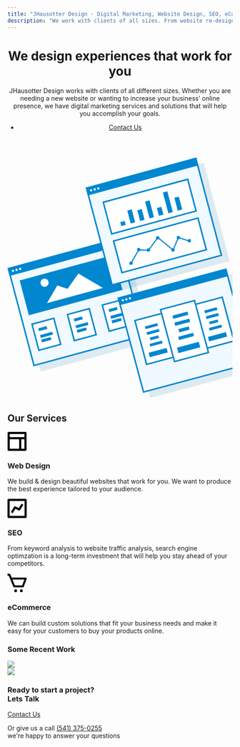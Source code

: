 ```yaml
---
title: "JHausotter Design - Digital Marketing, Website Design, SEO, eCommerce"
description: "We work with clients of all sizes. From website re-designs to increasing your business' online presence, we have digital marketing services and solutions to help you accomplish your goals."
---
```

<div class="main">
  <header>
<div id="figma">
    <span></span>
    <span></span>
    <span></span>
    <span></span>
    <span></span>
</div>
<div id="main-wrapper">
<div class="homepage-header">
<div class="grid grid--container" style="position: relative;">
    <div class="row">
      <div class="col col--lg-8 col--sm-12">
        <h1>We design experiences that work for you</h1>
        <p>JHausotter Design works with clients of all different sizes. Whether you are needing a new website or wanting to increase your business’ online presence, we have digital marketing services and solutions that will help you accomplish your goals.</p>
        <ul class="list-unstyled">
          <li>
            <a class="button-rounded-corners-white" href="/contact">Contact Us</a>
          </li>
        </ul>
      </div>
    </div>
  </div>
</div>
</div>
  </header>
  <div class="col col--sm-4 col--sm-offset-8 mockups">
<svg class="svg-content" viewBox="0 0 608 658" fill="none" xmlns="http://www.w3.org/2000/svg">
<path fill-rule="evenodd" clip-rule="evenodd" d="M0 0H310.113V274.668H0V0Z" transform="matrix(0.965006 -0.262228 0.255448 0.966823 19.7747 317.036)" fill="#00669E" fill-opacity="0.123641"/>
<path d="M2 2H308.113V272.668H2V2Z" transform="matrix(0.965006 -0.262228 0.255448 0.966823 0 302.893)" fill="#EFF9FF" stroke="#0187D0" stroke-width="4"/>
<path fill-rule="evenodd" clip-rule="evenodd" d="M0 0H310.113V21.9734H0V0Z" transform="matrix(0.965006 -0.262228 0.255448 0.966823 0 302.893)" fill="#0187D0"/>
<path fill-rule="evenodd" clip-rule="evenodd" d="M3.04149 6.27812C4.72126 6.27812 6.08298 4.87272 6.08298 3.13906C6.08298 1.40541 4.72126 0 3.04149 0C1.36172 0 0 1.40541 0 3.13906C0 4.87272 1.36172 6.27812 3.04149 6.27812Z" transform="matrix(0.965006 -0.262228 0.255448 0.966823 10.9832 308.041)" fill="#EFF9FF"/>
<path fill-rule="evenodd" clip-rule="evenodd" d="M3.04149 6.27812C4.72126 6.27812 6.08298 4.87272 6.08298 3.13906C6.08298 1.40541 4.72126 0 3.04149 0C1.36172 0 0 1.40541 0 3.13906C0 4.87272 1.36172 6.27812 3.04149 6.27812Z" transform="matrix(0.965006 -0.262228 0.255448 0.966823 20.7661 305.382)" fill="#EFF9FF"/>
<path fill-rule="evenodd" clip-rule="evenodd" d="M3.04149 6.27812C4.72126 6.27812 6.08298 4.87272 6.08298 3.13906C6.08298 1.40541 4.72126 0 3.04149 0C1.36172 0 0 1.40541 0 3.13906C0 4.87272 1.36172 6.27812 3.04149 6.27812Z" transform="matrix(0.965006 -0.262228 0.255448 0.966823 30.5496 302.723)" fill="#EFF9FF"/>
<path fill-rule="evenodd" clip-rule="evenodd" d="M0 0H262.045V97.3109H0V0Z" transform="matrix(0.965006 -0.262228 0.255448 0.966823 32.8706 336.247)" fill="#0187D0"/>
<path fill-rule="evenodd" clip-rule="evenodd" d="M39.1199 16.1374L63.5904 32.1754L102.355 0L156.624 54.9336H0L39.1199 16.1374Z" transform="matrix(0.965006 -0.262228 0.255448 0.966823 92.7327 344.376)" fill="white"/>
<path fill-rule="evenodd" clip-rule="evenodd" d="M10.854 21.9734C16.8484 21.9734 21.7079 17.0545 21.7079 10.9867C21.7079 4.91892 16.8484 0 10.854 0C4.85948 0 0 4.91892 0 10.9867C0 17.0545 4.85948 21.9734 10.854 21.9734Z" transform="matrix(0.965006 -0.262228 0.255448 0.966823 86.9504 334.563)" fill="white"/>
<path d="M2 2H63.0941V74.907H2V2Z" transform="matrix(0.965006 -0.262228 0.255448 0.966823 63.7397 453.092)" fill="white" stroke="#0187D0" stroke-width="4"/>
<path fill-rule="evenodd" clip-rule="evenodd" d="M0 0H23.2585V7.84765H0V0Z" transform="matrix(0.965006 -0.262228 0.255448 0.966823 83.1125 465.718)" fill="#0187D0"/>
<path fill-rule="evenodd" clip-rule="evenodd" d="M0 0H34.1124V7.84765H0V0Z" transform="matrix(0.965006 -0.262228 0.255448 0.966823 87.9241 483.927)" fill="#0187D0"/>
<path fill-rule="evenodd" clip-rule="evenodd" d="M0 0H26.3596V7.84765H0V0Z" transform="matrix(0.965006 -0.262228 0.255448 0.966823 91.1316 496.067)" fill="#0187D0"/>
<path d="M2 2H63.0941V74.907H2V2Z" transform="matrix(0.965006 -0.262228 0.255448 0.966823 159.504 427.069)" fill="white" stroke="#0187D0" stroke-width="4"/>
<path fill-rule="evenodd" clip-rule="evenodd" d="M0 0H23.2585V7.84765H0V0Z" transform="matrix(0.965006 -0.262228 0.255448 0.966823 178.878 439.695)" fill="#0187D0"/>
<path fill-rule="evenodd" clip-rule="evenodd" d="M0 0H34.1124V7.84765H0V0Z" transform="matrix(0.965006 -0.262228 0.255448 0.966823 183.689 457.905)" fill="#0187D0"/>
<path fill-rule="evenodd" clip-rule="evenodd" d="M0 0H26.3596V7.84765H0V0Z" transform="matrix(0.965006 -0.262228 0.255448 0.966823 186.896 470.045)" fill="#0187D0"/>
<path d="M2 2H63.0941V74.907H2V2Z" transform="matrix(0.965006 -0.262228 0.255448 0.966823 253.771 401.453)" fill="white" stroke="#0187D0" stroke-width="4"/>
<path fill-rule="evenodd" clip-rule="evenodd" d="M0 0H23.2585V7.84765H0V0Z" transform="matrix(0.965006 -0.262228 0.255448 0.966823 273.144 414.079)" fill="#0187D0"/>
<path fill-rule="evenodd" clip-rule="evenodd" d="M0 0H34.1124V7.84765H0V0Z" transform="matrix(0.965006 -0.262228 0.255448 0.966823 277.955 432.289)" fill="#0187D0"/>
<path fill-rule="evenodd" clip-rule="evenodd" d="M0 0H26.3596V7.84765H0V0Z" transform="matrix(0.965006 -0.262228 0.255448 0.966823 281.162 444.429)" fill="#0187D0"/>
<path fill-rule="evenodd" clip-rule="evenodd" d="M0 0H310.113V274.668H0V0Z" transform="matrix(0.965006 -0.262228 0.255448 0.966823 230.895 99.5298)" fill="#00669E" fill-opacity="0.123641"/>
<path d="M2 2H308.113V272.668H2V2Z" transform="matrix(0.965006 -0.262228 0.255448 0.966823 211.121 85.3864)" fill="#EFF9FF" stroke="#0187D0" stroke-width="4"/>
<path fill-rule="evenodd" clip-rule="evenodd" d="M0 0H310.113V21.9734H0V0Z" transform="matrix(0.965006 -0.262228 0.255448 0.966823 211.121 85.3864)" fill="#0187D0"/>
<path fill-rule="evenodd" clip-rule="evenodd" d="M3.04149 6.27812C4.72126 6.27812 6.08298 4.87272 6.08298 3.13906C6.08298 1.40541 4.72126 0 3.04149 0C1.36172 0 0 1.40541 0 3.13906C0 4.87272 1.36172 6.27812 3.04149 6.27812Z" transform="matrix(0.965006 -0.262228 0.255448 0.966823 222.104 90.534)" fill="#EFF9FF"/>
<path fill-rule="evenodd" clip-rule="evenodd" d="M3.04149 6.27812C4.72126 6.27812 6.08298 4.87272 6.08298 3.13906C6.08298 1.40541 4.72126 0 3.04149 0C1.36172 0 0 1.40541 0 3.13906C0 4.87272 1.36172 6.27812 3.04149 6.27812Z" transform="matrix(0.965006 -0.262228 0.255448 0.966823 231.887 87.8755)" fill="#EFF9FF"/>
<path fill-rule="evenodd" clip-rule="evenodd" d="M3.04149 6.27812C4.72126 6.27812 6.08298 4.87272 6.08298 3.13906C6.08298 1.40541 4.72126 0 3.04149 0C1.36172 0 0 1.40541 0 3.13906C0 4.87272 1.36172 6.27812 3.04149 6.27812Z" transform="matrix(0.965006 -0.262228 0.255448 0.966823 241.671 85.2169)" fill="#EFF9FF"/>
<path d="M2 2H238.338V90.6023H2V2Z" transform="matrix(0.965006 -0.262228 0.255448 0.966823 256.469 123.482)" fill="white" stroke="#0187D0" stroke-width="4"/>
<path fill-rule="evenodd" clip-rule="evenodd" d="M0 0H12.4045V10.9867H0V0Z" transform="matrix(0.965006 -0.262228 0.255448 0.966823 304.731 178.677)" fill="#0187D0"/>
<path fill-rule="evenodd" clip-rule="evenodd" d="M0 0H12.4045V36.0992H0V0Z" transform="matrix(0.965006 -0.262228 0.255448 0.966823 323.753 147.485)" fill="#0187D0"/>
<path fill-rule="evenodd" clip-rule="evenodd" d="M0 0H12.4045V29.8211H0V0Z" transform="matrix(0.965006 -0.262228 0.255448 0.966823 350.794 146.643)" fill="#0187D0"/>
<path fill-rule="evenodd" clip-rule="evenodd" d="M0 0H12.4045V47.0859H0V0Z" transform="matrix(0.965006 -0.262228 0.255448 0.966823 371.821 123.039)" fill="#0187D0"/>
<path fill-rule="evenodd" clip-rule="evenodd" d="M0 0H12.4045V21.9734H0V0Z" transform="matrix(0.965006 -0.262228 0.255448 0.966823 403.673 140.406)" fill="#0187D0"/>
<path fill-rule="evenodd" clip-rule="evenodd" d="M0 0H12.4045V58.0726H0V0Z" transform="matrix(0.965006 -0.262228 0.255448 0.966823 419.889 98.592)" fill="#0187D0"/>
<path fill-rule="evenodd" clip-rule="evenodd" d="M0 0H12.4045V36.0992H0V0Z" transform="matrix(0.965006 -0.262228 0.255448 0.966823 450.939 112.924)" fill="#0187D0"/>
<path d="M2 2H238.338V90.6023H2V2Z" transform="matrix(0.965006 -0.262228 0.255448 0.966823 284.133 228.187)" fill="white" stroke="#0187D0" stroke-width="4"/>
<path d="M0 47.0859L28.0819 18.6605L53.4945 26.682L86.8316 0L117.843 43.1621L140.326 14.9105L166.686 31.3906" transform="matrix(0.965006 -0.262228 0.255448 0.966823 322.518 242.966)" stroke="#0187D0" stroke-width="3"/>
<path fill-rule="evenodd" clip-rule="evenodd" d="M4.65169 9.41718C7.22075 9.41718 9.30339 7.30907 9.30339 4.70859C9.30339 2.10811 7.22075 0 4.65169 0C2.08263 0 0 2.10811 0 4.70859C0 7.30907 2.08263 9.41718 4.65169 9.41718Z" transform="matrix(0.965006 -0.262228 0.255448 0.966823 328.307 286.119)" fill="#0187D0"/>
<path fill-rule="evenodd" clip-rule="evenodd" d="M4.65169 9.41718C7.22075 9.41718 9.30339 7.30907 9.30339 4.70859C9.30339 2.10811 7.22075 0 4.65169 0C2.08263 0 0 2.10811 0 4.70859C0 7.30907 2.08263 9.41718 4.65169 9.41718Z" transform="matrix(0.965006 -0.262228 0.255448 0.966823 349.119 249.562)" fill="#0187D0"/>
<path fill-rule="evenodd" clip-rule="evenodd" d="M4.65169 9.41718C7.22075 9.41718 9.30339 7.30907 9.30339 4.70859C9.30339 2.10811 7.22075 0 4.65169 0C2.08263 0 0 2.10811 0 4.70859C0 7.30907 2.08263 9.41718 4.65169 9.41718Z" transform="matrix(0.965006 -0.262228 0.255448 0.966823 375.064 250.643)" fill="#0187D0"/>
<path fill-rule="evenodd" clip-rule="evenodd" d="M4.65169 9.41718C7.22075 9.41718 9.30339 7.30907 9.30339 4.70859C9.30339 2.10811 7.22075 0 4.65169 0C2.08263 0 0 2.10811 0 4.70859C0 7.30907 2.08263 9.41718 4.65169 9.41718Z" transform="matrix(0.965006 -0.262228 0.255448 0.966823 400.072 217.825)" fill="#0187D0"/>
<path fill-rule="evenodd" clip-rule="evenodd" d="M4.65169 9.41718C7.22075 9.41718 9.30339 7.30907 9.30339 4.70859C9.30339 2.10811 7.22075 0 4.65169 0C2.08263 0 0 2.10811 0 4.70859C0 7.30907 2.08263 9.41718 4.65169 9.41718Z" transform="matrix(0.965006 -0.262228 0.255448 0.966823 441.571 250.461)" fill="#0187D0"/>
<path fill-rule="evenodd" clip-rule="evenodd" d="M4.65169 9.41718C7.22075 9.41718 9.30339 7.30907 9.30339 4.70859C9.30339 2.10811 7.22075 0 4.65169 0C2.08263 0 0 2.10811 0 4.70859C0 7.30907 2.08263 9.41718 4.65169 9.41718Z" transform="matrix(0.965006 -0.262228 0.255448 0.966823 456.051 217.251)" fill="#0187D0"/>
<path fill-rule="evenodd" clip-rule="evenodd" d="M4.65169 9.41718C7.22075 9.41718 9.30339 7.30907 9.30339 4.70859C9.30339 2.10811 7.22075 0 4.65169 0C2.08263 0 0 2.10811 0 4.70859C0 7.30907 2.08263 9.41718 4.65169 9.41718Z" transform="matrix(0.965006 -0.262228 0.255448 0.966823 485.497 225.514)" fill="#0187D0"/>
<path fill-rule="evenodd" clip-rule="evenodd" d="M0 0H304.784V266.719H0V0Z" transform="translate(316.581 396.422) rotate(-14.9982)" fill="#00669E" fill-opacity="0.123641"/>
<path d="M2 2H302.784V264.719H2V2Z" transform="translate(297.129 382.7) rotate(-14.9982)" fill="#EFF9FF" stroke="#0187D0" stroke-width="4"/>
<path fill-rule="evenodd" clip-rule="evenodd" d="M0 0H304.784V21.3375H0V0Z" transform="translate(297.129 382.7) rotate(-14.9982)" fill="#0187D0"/>
<path fill-rule="evenodd" clip-rule="evenodd" d="M2.98923 6.09644C4.64013 6.09644 5.97846 4.7317 5.97846 3.04822C5.97846 1.36473 4.64013 0 2.98923 0C1.33832 0 0 1.36473 0 3.04822C0 4.7317 1.33832 6.09644 2.98923 6.09644Z" transform="translate(307.932 387.695) rotate(-14.9982)" fill="#EFF9FF"/>
<path fill-rule="evenodd" clip-rule="evenodd" d="M2.98923 6.09644C4.64013 6.09644 5.97846 4.7317 5.97846 3.04822C5.97846 1.36473 4.64013 0 2.98923 0C1.33832 0 0 1.36473 0 3.04822C0 4.7317 1.33832 6.09644 2.98923 6.09644Z" transform="translate(317.557 385.115) rotate(-14.9982)" fill="#EFF9FF"/>
<path fill-rule="evenodd" clip-rule="evenodd" d="M2.98923 6.09644C4.64013 6.09644 5.97846 4.7317 5.97846 3.04822C5.97846 1.36473 4.64013 0 2.98923 0C1.33832 0 0 1.36473 0 3.04822C0 4.7317 1.33832 6.09644 2.98923 6.09644Z" transform="translate(327.181 382.536) rotate(-14.9982)" fill="#EFF9FF"/>
<path d="M2 2H77.2148V124.501H2V2Z" transform="translate(505.157 399.534) rotate(-14.9982)" fill="white" stroke="#0187D0" stroke-width="4"/>
<path fill-rule="evenodd" clip-rule="evenodd" d="M0 0H23.5731V7.38621H0V0Z" transform="translate(544.984 447.784) rotate(-14.9982)" fill="#0187D0"/>
<path fill-rule="evenodd" clip-rule="evenodd" d="M0 0H34.5739V7.38621H0V0Z" transform="translate(544.336 464.797) rotate(-14.9982)" fill="#0187D0"/>
<path fill-rule="evenodd" clip-rule="evenodd" d="M0 0H34.5739V7.38621H0V0Z" transform="translate(535.918 433.376) rotate(-14.9982)" fill="#0187D0"/>
<path fill-rule="evenodd" clip-rule="evenodd" d="M0 0H34.5739V7.38621H0V0Z" transform="translate(531.709 417.665) rotate(-14.9982)" fill="#0187D0"/>
<path fill-rule="evenodd" clip-rule="evenodd" d="M0 0H50.2894V12.5113H0V0Z" transform="translate(541.663 488.828) rotate(-14.9982)" fill="#0187D0"/>
<path d="M2 2H77.2148V124.501H2V2Z" transform="translate(341.767 443.321) rotate(-14.9982)" fill="white" stroke="#0187D0" stroke-width="4"/>
<path fill-rule="evenodd" clip-rule="evenodd" d="M0 0H23.5731V7.38621H0V0Z" transform="translate(384.574 490.773) rotate(-14.9982)" fill="#0187D0"/>
<path fill-rule="evenodd" clip-rule="evenodd" d="M0 0H34.5739V7.38621H0V0Z" transform="translate(383.926 507.785) rotate(-14.9982)" fill="#0187D0"/>
<path fill-rule="evenodd" clip-rule="evenodd" d="M0 0H34.5739V7.38621H0V0Z" transform="translate(375.507 476.364) rotate(-14.9982)" fill="#0187D0"/>
<path fill-rule="evenodd" clip-rule="evenodd" d="M0 0H34.5739V7.38621H0V0Z" transform="translate(371.298 460.653) rotate(-14.9982)" fill="#0187D0"/>
<path fill-rule="evenodd" clip-rule="evenodd" d="M0 0H50.2894V12.5113H0V0Z" transform="translate(381.252 531.816) rotate(-14.9982)" fill="#0187D0"/>
<path d="M2 2H97.0184V147.363H2V2Z" transform="translate(411.134 413.686) rotate(-14.9982)" fill="white" stroke="#0187D0" stroke-width="4"/>
<path fill-rule="evenodd" clip-rule="evenodd" d="M0 0H28.5735V8.99775H0V0Z" transform="translate(461.948 467.918) rotate(-14.9982)" fill="#0187D0"/>
<path fill-rule="evenodd" clip-rule="evenodd" d="M0 0H41.9078V8.99775H0V0Z" transform="translate(461.188 488.634) rotate(-14.9982)" fill="#0187D0"/>
<path fill-rule="evenodd" clip-rule="evenodd" d="M0 0H41.9078V8.99775H0V0Z" transform="translate(450.933 450.357) rotate(-14.9982)" fill="#0187D0"/>
<path fill-rule="evenodd" clip-rule="evenodd" d="M0 0H41.9078V8.99775H0V0Z" transform="translate(445.806 431.218) rotate(-14.9982)" fill="#0187D0"/>
<path fill-rule="evenodd" clip-rule="evenodd" d="M0 0H60.9568V15.2411H0V0Z" transform="translate(457.984 517.895) rotate(-14.9982)" fill="#0187D0"/>
</svg>
</div>
<div id="services-first" class="section services">
  <div class="grid grid--container">
    <div class="row">
      <div class="col col--sm-12 text--xs-center text--sm-center">
        <h2>Our Services</h2>
      </div>
      <div class="col col--sm-4 col--sm-align-top text--xs-center">
        <div class="box fade-in one">
            <svg width="43" height="43" viewBox="0 0 82 83" fill="none" xmlns="http://www.w3.org/2000/svg">
<path d="M0 77.4648C0 78.6733 0.478419 79.8324 1.33001 80.6869C2.1816 81.5415 3.33661 82.0215 4.54094 82.0215H77.196C78.4004 82.0215 79.5554 81.5415 80.407 80.6869C81.2586 79.8324 81.737 78.6733 81.737 77.4648V4.55675C81.737 3.34823 81.2586 2.1892 80.407 1.33464C79.5554 0.480085 78.4004 0 77.196 0H4.54094C3.33661 0 2.1816 0.480085 1.33001 1.33464C0.478419 2.1892 0 3.34823 0 4.55675V77.4648ZM9.08189 31.8973H49.9504V72.908H9.08189V31.8973ZM59.0323 72.908V31.8973H72.6551V72.908H59.0323ZM72.6551 9.11351V22.7838H9.08189V9.11351H72.6551Z" fill="black"/>
</svg>
        <h3>Web Design</h3>
        <p class="text--xs-left">We build & design beautiful websites that work for you. We want to produce the best experience tailored to your audience.</p>
      </div>
        </div>
      <div class="col col--sm-4 col--sm-align-top text--xs-center">
        <div class="box fade-in two">
            <svg width="43" height="43" viewBox="0 0 82 82" fill="none" xmlns="http://www.w3.org/2000/svg">
<path d="M82 77.4444V4.55556C82 3.34735 81.52 2.18862 80.6657 1.33429C79.8114 0.479959 78.6526 0 77.4444 0H4.55556C3.34735 0 2.18862 0.479959 1.33429 1.33429C0.479959 2.18862 0 3.34735 0 4.55556V77.4444C0 78.6526 0.479959 79.8114 1.33429 80.6657C2.18862 81.52 3.34735 82 4.55556 82H77.4444C78.6526 82 79.8114 81.52 80.6657 80.6657C81.52 79.8114 82 78.6526 82 77.4444ZM72.8889 72.8889H9.11111V9.11111H72.8889V72.8889Z" fill="black"/>
<path d="M19.3064 21.9714L33.7567 29.1966C34.7834 29.7102 35.9662 29.8172 37.0685 29.4963C38.1708 29.1753 39.1112 28.45 39.7017 27.4654L53.3683 4.68767L45.5556 2.78049e-07L34.0619 19.1607L19.6117 11.9356C18.5845 11.4241 17.4025 11.3182 16.3008 11.639C15.1991 11.9598 14.2586 12.6837 13.6667 13.6667L5.73476e-07 36.4444L7.81278 41.1321L19.3064 21.9714Z" transform="translate(14.3185 20.4362)" fill="black"/>
</svg>
        <h3>SEO</h3>
        <p class="text--xs-left">From keyword analysis to website traffic analysis, search engine optimzation is a long-term investment that will help you stay ahead of your competitors.</p>
      </div>
      </div>
  <div class="col col--sm-4 col--sm-align-top text--xs-center">
    <div class="box fade-in three">
          <svg width="43" height="43" viewBox="0 0 83 80" fill="none" xmlns="http://www.w3.org/2000/svg">
<path d="M25.2241 56.3579C25.5395 57.1249 26.0715 57.78 26.7531 58.2408C27.4347 58.7016 28.2355 58.9474 29.0546 58.9474H66.4011C68.1316 58.9474 69.6796 57.8568 70.2897 56.2189L82.7399 22.5347C82.9731 21.8972 83.0511 21.212 82.9673 20.5374C82.8836 19.8627 82.6405 19.2185 82.2587 18.6596C81.8769 18.1007 81.3678 17.6437 80.7745 17.3272C80.1813 17.0108 79.5215 16.8444 78.8513 16.8421H17.9822L12.1306 2.58947C11.8153 1.82251 11.2833 1.16737 10.6017 0.706572C9.92002 0.245776 9.11922 -6.93143e-05 8.30013 1.46591e-08H0V8.42105H5.53204L25.2241 56.3579ZM72.8627 25.2632L63.5251 50.5263H31.8186L21.4434 25.2632H72.8627Z" fill="black"/>
<path d="M6.2251 12.6316C9.66313 12.6316 12.4502 9.8039 12.4502 6.31579C12.4502 2.82768 9.66313 0 6.2251 0C2.78707 0 0 2.82768 0 6.31579C0 9.8039 2.78707 12.6316 6.2251 12.6316Z" transform="translate(29.0504 67.3684)" fill="black"/>
<path d="M6.2251 12.6316C9.66313 12.6316 12.4502 9.8039 12.4502 6.31579C12.4502 2.82768 9.66313 0 6.2251 0C2.78707 0 0 2.82768 0 6.31579C0 9.8039 2.78707 12.6316 6.2251 12.6316Z" transform="translate(53.6935 67.3684)" fill="black"/>
</svg>
      <h3>eCommerce</h3>
      <p class="text--xs-left">We can build custom solutions that fit your business needs and make it easy for your customers to buy your products online.</p>
    </div>
    </div>
  </div>
</div>
</div>
<div class="section">
  <div class="grid grid--container">
    <div class="row">
      <div class="col col--sm-12 text--xs-center">
        <h3>Some Recent Work</h3>
      </div>
      <div class="col col--sm-4 col--sm-offset-1">
        <img src="/img/maxwell-cleaning-services.png">
      </div>
      <div class="col col--sm-4 col--sm-offset-1">
        <img src="/img/saunte-wellness-center.png">
      </div>
    </div>
  </div>
</div>
<div id="call-to-action" class="section">
  <div class="grid grid--container">
    <div class="row">
      <div class="col col--sm-12 text--xs-center text--xs-center">
        <h3>Ready to start a project? <br>Lets Talk</h3>
      </div>
      <div class="col col--sm-12 text--xs-center">
        <a class="button-rounded-corners-green" href="/contact">Contact Us</a>
      </div>
      <div class="col col--sm-12 text--xs-center">
        <p>Or give us a call <a class="phone-number-alt" title="Ready to start a project?" href="tel:541-375-0255">(541) 375-0255</a> <br> we're happy to answer your questions</p>
      </div>
    </div>
  </div>
</div>
</div>